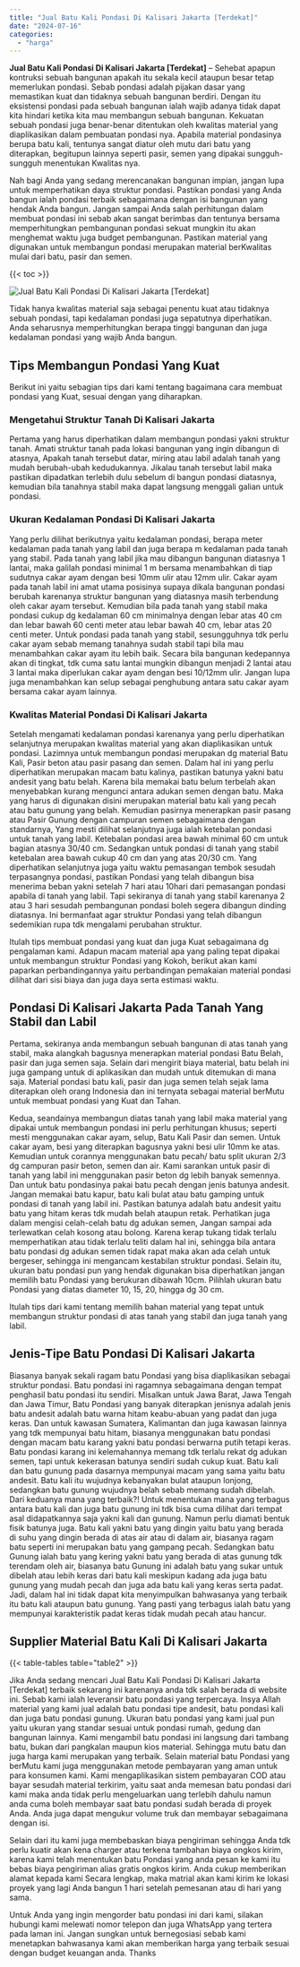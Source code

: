 ```yaml
---
title: "Jual Batu Kali Pondasi Di Kalisari Jakarta [Terdekat]"
date: "2024-07-16"
categories: 
  - "harga"
---
```


**Jual Batu Kali Pondasi Di Kalisari Jakarta \[Terdekat\]** – Sehebat apapun kontruksi sebuah bangunan apakah itu sekala kecil ataupun besar tetap memerlukan pondasi. Sebab pondasi adalah pijakan dasar yang memastikan kuat dan tidaknya sebuah bangunan berdiri. Dengan itu eksistensi pondasi pada sebuah bangunan ialah wajib adanya tidak dapat kita hindari ketika kita mau membangun sebuah bangunan. Kekuatan sebuah pondasi juga benar-benar ditentukan oleh kwalitas material yang diaplikasikan dalam pembuatan pondasi nya. Apabila material pondasinya berupa batu kali, tentunya sangat diatur oleh mutu dari batu yang diterapkan, begitupun lainnya seperti pasir, semen yang dipakai sungguh-sungguh menentukan Kwalitas nya.

Nah bagi Anda yang sedang merencanakan bangunan impian, jangan lupa untuk memperhatikan daya struktur pondasi. Pastikan pondasi yang Anda bangun ialah pondasi terbaik sebagaimana dengan isi bangunan yang hendak Anda bangun. Jangan sampai Anda salah perhitungan dalam membuat pondasi ini sebab akan sangat berimbas dan tentunya bersama memperhitungkan pembangunan pondasi sekuat mungkin itu akan menghemat waktu juga budget pembangunan. Pastikan material yang digunakan untuk membangun pondasi merupakan material berKwalitas mulai dari batu, pasir dan semen.

{{< toc >}}

![Jual Batu Kali Pondasi Di Kalisari Jakarta [Terdekat]](/images/jual-batu-kali-23.png)

Tidak hanya kwalitas material saja sebagai penentu kuat atau tidaknya sebuah pondasi, tapi kedalaman pondasi juga sepatutnya diperhatikan. Anda seharusnya memperhitungkan berapa tinggi bangunan dan juga kedalaman pondasi yang wajib Anda bangun.

## Tips Membangun Pondasi Yang Kuat

Berikut ini yaitu sebagian tips dari kami tentang bagaimana cara membuat pondasi yang Kuat, sesuai dengan yang diharapkan.

### Mengetahui Struktur Tanah Di Kalisari Jakarta

Pertama yang harus diperhatikan dalam membangun pondasi yakni struktur tanah. Amati struktur tanah pada lokasi bangunan yang ingin dibangun di atasnya, Apakah tanah tersebut datar, miring atau labil adalah tanah yang mudah berubah-ubah kedudukannya. Jikalau tanah tersebut labil maka pastikan dipadatkan terlebih dulu sebelum di bangun pondasi diatasnya, kemudian bila tanahnya stabil maka dapat langsung menggali galian untuk pondasi.

### Ukuran Kedalaman Pondasi Di Kalisari Jakarta

Yang perlu dilihat berikutnya yaitu kedalaman pondasi, berapa meter kedalaman pada tanah yang labil dan juga berapa m kedalaman pada tanah yang stabil. Pada tanah yang labil jika mau dibangun bangunan diatasnya 1 lantai, maka galilah pondasi minimal 1 m bersama menambahkan di tiap sudutnya cakar ayam dengan besi 10mm ulir atau 12mm ulir. Cakar ayam pada tanah labil ini amat utama posisinya supaya dikala bangunan pondasi berubah karenanya struktur bangunan yang diatasnya masih terbendung oleh cakar ayam tersebut. Kemudian bila pada tanah yang stabil maka pondasi cukup dg kedalaman 60 cm minimalnya dengan lebar atas 40 cm dan lebar bawah 60 centi meter atau lebar bawah 40 cm, lebar atas 20 centi meter. Untuk pondasi pada tanah yang stabil, sesungguhnya tdk perlu cakar ayam sebab memang tanahnya sudah stabil tapi bila mau menambahkan cakar ayam itu lebih baik. Secara bila bangunan kedepannya akan di tingkat, tdk cuma satu lantai mungkin dibangun menjadi 2 lantai atau 3 lantai maka diperlukan cakar ayam dengan besi 10/12mm ulir. Jangan lupa juga menambahkan kan selup sebagai penghubung antara satu cakar ayam bersama cakar ayam lainnya.

### Kwalitas Material Pondasi Di Kalisari Jakarta

Setelah mengamati kedalaman pondasi karenanya yang perlu diperhatikan selanjutnya merupakan kwalitas material yang akan diaplikasikan untuk pondasi. Lazimnya untuk membangun pondasi merupakan dg material Batu Kali, Pasir beton atau pasir pasang dan semen. Dalam hal ini yang perlu diperhatikan merupakan macam batu kalinya, pastikan batunya yakni batu andesit yang batu belah. Karena bila memakai batu belum terbelah akan menyebabkan kurang mengunci antara adukan semen dengan batu. Maka yang harus di digunakan disini merupakan material batu kali yang pecah atau batu gunung yang belah. Kemudian pasirnya menerapkan pasir pasang atau Pasir Gunung dengan campuran semen sebagaimana dengan standarnya, Yang mesti dilihat selanjutnya juga ialah ketebalan pondasi untuk tanah yang labil. Ketebalan pondasi area bawah minimal 60 cm untuk bagian atasnya 30/40 cm. Sedangkan untuk pondasi di tanah yang stabil ketebalan area bawah cukup 40 cm dan yang atas 20/30 cm. Yang diperhatikan selanjutnya juga yaitu waktu pemasangan tembok sesudah terpasangnya pondasi, pastikan Pondasi yang telah dibangun bisa menerima beban yakni setelah 7 hari atau 10hari dari pemasangan pondasi apabila di tanah yang labil. Tapi sekiranya di tanah yang stabil karenanya 2 atau 3 hari sesudah pembangunan pondasi boleh segera dibangun dinding diatasnya. Ini bermanfaat agar struktur Pondasi yang telah dibangun sedemikian rupa tdk mengalami perubahan struktur.

Itulah tips membuat pondasi yang kuat dan juga Kuat sebagaimana dg pengalaman kami. Adapun macam material apa yang paling tepat dipakai untuk membangun struktur Pondasi yang Kokoh, berikut akan kami paparkan perbandingannya yaitu perbandingan pemakaian material pondasi dilihat dari sisi biaya dan juga daya serta estimasi waktu.

## Pondasi Di Kalisari Jakarta Pada Tanah Yang Stabil dan Labil

Pertama, sekiranya anda membangun sebuah bangunan di atas tanah yang stabil, maka alangkah bagusnya menerapkan material pondasi Batu Belah, pasir dan juga semen saja. Selain dari mengirit biaya material, batu belah ini juga gampang untuk di aplikasikan dan mudah untuk ditemukan di mana saja. Material pondasi batu kali, pasir dan juga semen telah sejak lama diterapkan oleh orang Indonesia dan ini ternyata sebagai material berMutu untuk membuat pondasi yang Kuat dan Tahan.

Kedua, seandainya membangun diatas tanah yang labil maka material yang dipakai untuk membangun pondasi ini perlu perhitungan khusus; seperti mesti menggunakan cakar ayam, selup, Batu Kali Pasir dan semen. Untuk cakar ayam, besi yang diterapkan bagusnya yakni besi ulir 10mm ke atas. Kemudian untuk corannya menggunakan batu pecah/ batu split ukuran 2/3 dg campuran pasir beton, semen dan air. Kami sarankan untuk pasir di tanah yang labil ini menggunakan pasir beton dg lebih banyak semennya. Dan untuk batu pondasinya pakai batu pecah dengan jenis batunya andesit. Jangan memakai batu kapur, batu kali bulat atau batu gamping untuk pondasi di tanah yang labil ini. Pastikan batunya adalah batu andesit yaitu batu yang hitam keras tdk mudah belah ataupun retak. Perhatikan juga dalam mengisi celah-celah batu dg adukan semen, Jangan sampai ada terlewatkan celah kosong atau bolong. Karena kerap tukang tidak terlalu memperhatikan atau tidak terlalu teliti dalam hal ini, sehingga bila antara batu pondasi dg adukan semen tidak rapat maka akan ada celah untuk bergeser, sehingga ini mengancam kestabilan struktur pondasi. Selain itu, ukuran batu pondasi pun yang hendak digunakan bisa diperhatikan jangan memilih batu Pondasi yang berukuran dibawah 10cm. Pilihlah ukuran batu Pondasi yang diatas diameter 10, 15, 20, hingga dg 30 cm.

Itulah tips dari kami tentang memilih bahan material yang tepat untuk membangun struktur pondasi di atas tanah yang stabil dan juga tanah yang labil.

## Jenis-Tipe Batu Pondasi Di Kalisari Jakarta

Biasanya banyak sekali ragam batu Pondasi yang bisa diaplikasikan sebagai struktur pondasi. Batu pondasi ini ragamnya sebagaimana dengan tempat penghasil batu pondasi itu sendiri. Misalkan untuk Jawa Barat, Jawa Tengah dan Jawa Timur, Batu Pondasi yang banyak diterapkan jenisnya adalah jenis batu andesit adalah batu warna hitam keabu-abuan yang padat dan juga keras. Dan untuk kawasan Sumatera, Kalimantan dan juga kawasan lainnya yang tdk mempunyai batu hitam, biasanya menggunakan batu pondasi dengan macam batu karang yakni batu pondasi berwarna putih tetapi keras. Batu pondasi karang ini kelemahannya memang tdk terlalu rekat dg adukan semen, tapi untuk kekerasan batunya sendiri sudah cukup kuat. Batu kali dan batu gunung pada dasarnya mempunyai macam yang sama yaitu batu andesit. Batu kali itu wujudnya kebanyakan bulat ataupun lonjong, sedangkan batu gunung wujudnya belah sebab memang sudah dibelah. Dari keduanya mana yang terbaik?! Untuk menentukan mana yang terbagus antara batu kali dan juga batu gunung ini tdk bisa cuma dilihat dari tempat asal didapatkannya saja yakni kali dan gunung. Namun perlu diamati bentuk fisik batunya juga. Batu kali yakni batu yang dingin yaitu batu yang berada di suhu yang dingin berada di atas air atau di dalam air, biasanya ragam batu seperti ini merupakan batu yang gampang pecah. Sedangkan batu Gunung ialah batu yang kering yakni batu yang berada di atas gunung tdk terendam oleh air, biasanya batu Gunung ini adalah batu yang sukar untuk dibelah atau lebih keras dari batu kali meskipun kadang ada juga batu gunung yang mudah pecah dan juga ada batu kali yang keras serta padat. Jadi, dalam hal ini tidak dapat kita menyimpulkan bahwasanya yang terbaik itu batu kali ataupun batu gunung. Yang pasti yang terbagus ialah batu yang mempunyai karakteristik padat keras tidak mudah pecah atau hancur.

## Supplier Material Batu Kali Di Kalisari Jakarta

{{< table-tables table="table2" >}}

Jika Anda sedang mencari Jual Batu Kali Pondasi Di Kalisari Jakarta \[Terdekat\] terbaik sekarang ini karenanya anda tdk salah berada di website ini. Sebab kami ialah leveransir batu pondasi yang terpercaya. Insya Allah material yang kami jual adalah batu pondasi tipe andesit, batu pondasi kali dan juga batu pondasi gunung. Ukuran batu pondasi yang kami jual pun yaitu ukuran yang standar sesuai untuk pondasi rumah, gedung dan bangunan lainnya. Kami mengambil batu pondasi ini langsung dari tambang batu, bukan dari pangkalan maupun kios material. Sehingga mutu batu dan juga harga kami merupakan yang terbaik. Selain material batu Pondasi yang berMutu kami juga menggunakan metode pembayaran yang aman untuk para konsumen kami. Kami mengaplikasikan sistem pembayaran COD atau bayar sesudah material terkirim, yaitu saat anda memesan batu pondasi dari kami maka anda tidak perlu mengeluarkan uang terlebih dahulu namun anda cuma boleh membayar saat batu pondasi sudah berada di proyek Anda. Anda juga dapat mengukur volume truk dan membayar sebagaimana dengan isi.

Selain dari itu kami juga membebaskan biaya pengiriman sehingga Anda tdk perlu kuatir akan kena charger atau terkena tambahan biaya ongkos kirim, karena kami telah menentukan batu Pondasi yang anda pesan ke kami itu bebas biaya pengiriman alias gratis ongkos kirim. Anda cukup memberikan alamat kepada kami Secara lengkap, maka matrial akan kami kirim ke lokasi proyek yang lagi Anda bangun 1 hari setelah pemesanan atau di hari yang sama.

Untuk Anda yang ingin mengorder batu pondasi ini dari kami, silakan hubungi kami melewati nomor telepon dan juga WhatsApp yang tertera pada laman ini. Jangan sungkan untuk bernegosiasi sebab kami menetapkan bahwasanya kami akan memberikan harga yang terbaik sesuai dengan budget keuangan anda. Thanks

